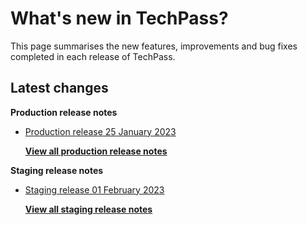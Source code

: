 # What's new in TechPass?

This page summarises the new features, improvements and bug fixes completed in each release of TechPass.

## Latest changes

**Production release notes**
- [Production release 25 January 2023](whats-new/production-release-notes?id=production-release-25-january-2023)


  [**View all production release notes**](/whats-new/production-release-notes)

**Staging release notes**
- [Staging release 01 February 2023](whats-new/staging-release-notes?id=staging-release-01-february-2023)


  [**View all staging release notes**](/whats-new/staging-release-notes)
